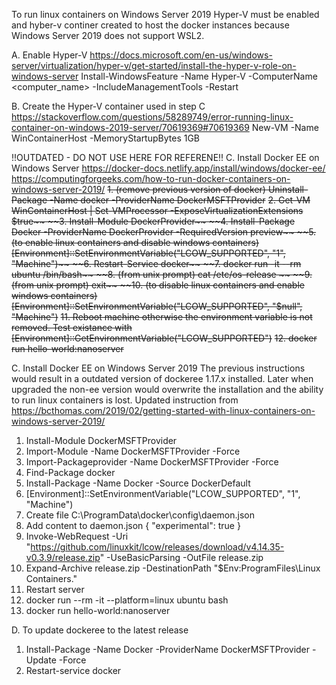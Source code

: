 To run linux containers on Windows Server 2019 Hyper-V must be enabled and hyber-v continer created to host the docker instances because Windows Server 2019 does not support WSL2.

A. Enable Hyper-V
https://docs.microsoft.com/en-us/windows-server/virtualization/hyper-v/get-started/install-the-hyper-v-role-on-windows-server
Install-WindowsFeature -Name Hyper-V -ComputerName <computer_name> -IncludeManagementTools -Restart


B. Create the Hyper-V container used in step C
https://stackoverflow.com/questions/58289749/error-running-linux-container-on-windows-2019-server/70619369#70619369
New-VM -Name WinContainerHost -MemoryStartupBytes 1GB

!!OUTDATED - DO NOT USE HERE FOR REFERENE!! C. Install Docker EE on Windows Server 
https://docker-docs.netlify.app/install/windows/docker-ee/
https://computingforgeeks.com/how-to-run-docker-containers-on-windows-server-2019/
~~1. (remove previous version of docker) Uninstall-Package -Name docker -ProviderName DockerMSFTProvider~~
~~2. Get-VM WinContainerHost | Set-VMProcessor -ExposeVirtualizationExtensions $true~~
~~3. Install-Module DockerProvider~~
~~4. Install-Package Docker -ProviderName DockerProvider -RequiredVersion preview~~
~~5. (to enable linux containers and disable windows containers) [Environment]::SetEnvironmentVariable("LCOW_SUPPORTED", "1", "Machine")~~
~~6. Restart-Service docker~~
~~7. docker run -it --rm ubuntu /bin/bash~~
~~8. (from unix prompt) cat /etc/os-release ~~
~~9. (from unix prompt) exit~~
~~10. (to disable linux containers and enable windows containers) [Environment]::SetEnvironmentVariable("LCOW_SUPPORTED", "$null", "Machine")~~
~~11. Reboot machine otherwise the environment variable is not removed. Test existance with [Environment]::GetEnvironmentVariable("LCOW_SUPPORTED")~~
~~12. docker run hello-world:nanoserver~~

C. Install Docker EE on Windows Server 2019
The previous instructions would result in a outdated version of dockeree 1.17.x installed. 
Later when upgraded the non-ee version would overwrite the installation and the ability to run linux containers is lost.
Updated instruction from https://bcthomas.com/2019/02/getting-started-with-linux-containers-on-windows-server-2019/
1. Install-Module DockerMSFTProvider
2. Import-Module -Name DockerMSFTProvider -Force
3. Import-Packageprovider -Name DockerMSFTProvider -Force
4. Find-Package docker
5. Install-Package -Name Docker -Source DockerDefault
7. [Environment]::SetEnvironmentVariable("LCOW_SUPPORTED", "1", "Machine")
8. Create file C:\ProgramData\docker\config\daemon.json 
9. Add content to daemon.json { "experimental": true }
10. Invoke-WebRequest -Uri "https://github.com/linuxkit/lcow/releases/download/v4.14.35-v0.3.9/release.zip" -UseBasicParsing -OutFile release.zip
11. Expand-Archive release.zip -DestinationPath "$Env:ProgramFiles\Linux Containers\."
12. Restart server
13. docker run --rm -it --platform=linux ubuntu bash
14. docker run hello-world:nanoserver


D. To update dockeree to the latest release 
1. Install-Package -Name Docker -ProviderName DockerMSFTProvider -Update -Force
2. Restart-service docker